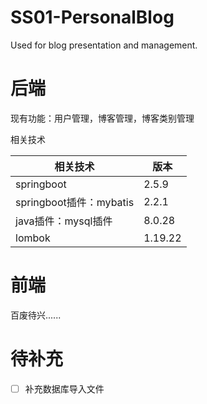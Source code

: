 # SS01-PersonalBlog
Used for blog presentation and management.

# 后端
现有功能：用户管理，博客管理，博客类别管理

相关技术

| 相关技术                 | 版本      |
|----------------------|---------|
| springboot           | 2.5.9   |
| springboot插件：mybatis | 2.2.1   |
| java插件：mysql插件       | 8.0.28  |
| lombok               | 1.19.22 |




# 前端
百废待兴......

# 待补充
- [ ] 补充数据库导入文件